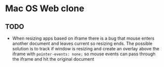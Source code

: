 # Mac OS Web clone

## TODO
* When resizing apps based on iframe there is a bug that mouse enters
another document and leaves current so resizing ends. The possible solution
is to track if window is resizing and create an overlay above the iframe with
`pointer-events: none;` so mouse events can pass through the iframe and hit
the original document
